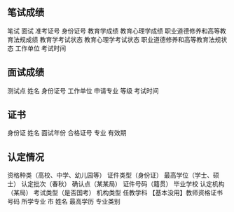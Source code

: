 ## 笔试成绩

笔试
面试
准考证号
身份证号
教育学成绩
教育心理学成绩
职业道德修养和高等教育法规成绩
教育学考试状态
教育心理学考试状态
职业道德修养和高等教育法规状态
工作单位
考试时间


## 面试成绩

测试点
姓名
身份证号
工作单位
申请专业
等级
考试时间


## 证书

身份证
姓名
面试年份
合格证号
专业
有效期

## 认定情况

资格种类（高校、中学、幼儿园等）
证件类型（身份证）
最高学位（学士、硕士）
认定批次（春秋）
确认点（某某局）
证件号码（籍贯）
毕业学校
认定机构（某局）
考试类型（是否国考）
机构类型
任教学科
【基本没用】教师资格证书号码
所学专业
市
姓名
最高学历
专业类别
